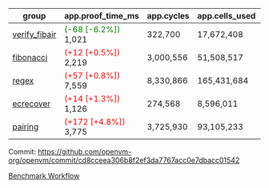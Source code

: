 | group | app.proof_time_ms | app.cycles | app.cells_used | leaf.proof_time_ms | leaf.cycles | leaf.cells_used |
| -- | -- | -- | -- | -- | -- | -- |
| [verify_fibair](https://github.com/openvm-org/openvm/blob/benchmark-results/benchmarks-pr/1895/verify_fibair-cd8cceea306b8f2ef3da7767acc0e7dbacc01542.md) |<span style='color: green'>(-68 [-6.2%])</span> 1,021 |  322,700 |  17,672,408 |- | - | - |
| [fibonacci](https://github.com/openvm-org/openvm/blob/benchmark-results/benchmarks-pr/1895/fibonacci-cd8cceea306b8f2ef3da7767acc0e7dbacc01542.md) |<span style='color: red'>(+12 [+0.5%])</span> 2,219 |  3,000,556 |  51,508,517 |- | - | - |
| [regex](https://github.com/openvm-org/openvm/blob/benchmark-results/benchmarks-pr/1895/regex-cd8cceea306b8f2ef3da7767acc0e7dbacc01542.md) |<span style='color: red'>(+57 [+0.8%])</span> 7,559 |  8,330,866 |  165,431,684 |- | - | - |
| [ecrecover](https://github.com/openvm-org/openvm/blob/benchmark-results/benchmarks-pr/1895/ecrecover-cd8cceea306b8f2ef3da7767acc0e7dbacc01542.md) |<span style='color: red'>(+14 [+1.3%])</span> 1,126 |  274,568 |  8,596,011 |- | - | - |
| [pairing](https://github.com/openvm-org/openvm/blob/benchmark-results/benchmarks-pr/1895/pairing-cd8cceea306b8f2ef3da7767acc0e7dbacc01542.md) |<span style='color: red'>(+172 [+4.8%])</span> 3,775 |  3,725,930 |  93,105,233 |- | - | - |


Commit: https://github.com/openvm-org/openvm/commit/cd8cceea306b8f2ef3da7767acc0e7dbacc01542

[Benchmark Workflow](https://github.com/openvm-org/openvm/actions/runs/16508695409)
